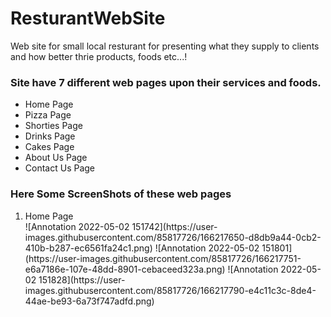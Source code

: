 # ResturantWebSite
Web site for small local resturant for presenting what they supply to clients and how better thrie products, foods etc...!
<h3>Site have 7 different web pages upon their services and foods.</h3>
<ul>
  <li>Home Page</li>
  <li>Pizza Page</li>
  <li>Shorties Page</li>
  <li>Drinks Page</li>
  <li>Cakes Page</li>
  <li>About Us Page</li>
  <li>Contact Us Page</li>
 </ul>

<h3>Here Some ScreenShots of these web pages</h3>

<ol>
  <li>Home Page</li>
  ![Annotation 2022-05-02 151742](https://user-images.githubusercontent.com/85817726/166217650-d8db9a44-0cb2-410b-b287-ec6561fa24c1.png)
![Annotation 2022-05-02 151801](https://user-images.githubusercontent.com/85817726/166217751-e6a7186e-107e-48dd-8901-cebaceed323a.png)
![Annotation 2022-05-02 151828](https://user-images.githubusercontent.com/85817726/166217790-e4c11c3c-8de4-44ae-be93-6a73f747adfd.png)

</ol>

